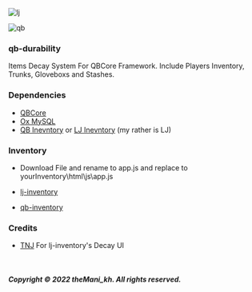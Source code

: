 ![lj](https://user-images.githubusercontent.com/81551013/195077592-01b1fb1e-dd12-4af8-b9fc-c8a0ed971d72.png)

![qb](https://user-images.githubusercontent.com/81551013/195080483-ee7711df-d588-47f5-90e1-a6bf80e83b6c.png)

### qb-durability
Items Decay System For QBCore Framework. Include Players Inventory, Trunks, Gloveboxs and Stashes.

### Dependencies
* [QBCore](https://github.com/qbcore-framework/qb-core)
* [Ox MySQL](https://github.com/overextended/oxmysql)
* [QB Inevntory](https://github.com/qbcore-framework/qb-inventory) or [LJ Inevntory](https://github.com/loljoshie/lj-inventory) (my rather is LJ)

### Inventory
* Download File and rename to app.js and replace to yourInventory\html\js\app.js

* [lj-inventory](https://github.com/theMani-kh/qb-durability/files/9754830/lj.txt)

* [qb-inventory](https://github.com/theMani-kh/qb-durability/files/9754833/qb.txt)

### Credits
* [TNJ](https://github.com/orgs/tnj-development) For lj-inventory's Decay UI

<br>

##### Copyright © 2022 theMani_kh. All rights reserved.
